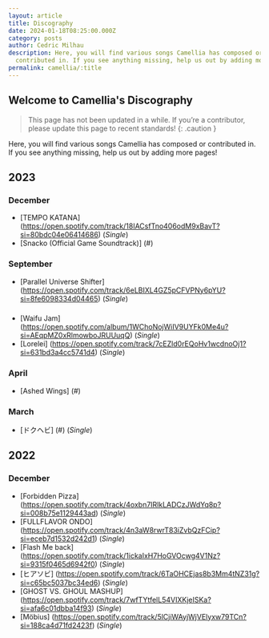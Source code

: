 ```yaml
---
layout: article
title: Discography
date: 2024-01-18T08:25:00.000Z
category: posts
author: Cedric Milhau
description: Here, you will find various songs Camellia has composed or
  contributed in. If you see anything missing, help us out by adding more pages!
permalink: camellia/:title
---
```


## Welcome to Camellia's Discography

> This page has not been updated in a while. If you’re a contributor, please update this page to recent standards!
{: .caution }

Here, you will find various songs Camellia has composed or contributed in. If you see anything missing, help us out by adding more pages!

## 2023

### December

- [TEMPO KATANA] (https://open.spotify.com/track/18IACsfTno406odM9xBavT?si=80bdc04e06414686) (*Single*)
- [Snacko (Official Game Soundtrack)] (#)

### September

- [Parallel Universe Shifter] (https://open.spotify.com/track/6eLBIXL4GZ5pCFVPNy6pYU?si=8fe6098334d04465) (*Single*)

###

- [Waifu Jam] (https://open.spotify.com/album/1WChoNojWiIV9UYFk0Me4u?si=AEqpMZ0xRlmowboJRUUuqQ) (*Single*)
- [Lorelei] (https://open.spotify.com/track/7cEZld0rEQoHv1wcdnoOj1?si=631bd3a4cc5741d4) (*Single*)

### April

- [Ashed Wings] (#)

### March

- [ドクヘビ] (#) (*Single*)


## 2022

### December
- [Forbidden Pizza] (https://open.spotify.com/track/4oxbn7IRlkLADCzJWdYq8p?si=008b75e1129443ad) (*Single*)
- [FULLFLAVOR ONDO] (https://open.spotify.com/track/4n3aW8rwrT83iZvbQzFCip?si=eceb7d1532d242d1) (*Single*)
- [Flash Me back] (https://open.spotify.com/track/1ickaIxH7HoGVOcwg4V1Nz?si=9315f0465d6942f0) (*Single*)
- [ヒアソビ] (https://open.spotify.com/track/6TaOHCEjas8b3Mm4tNZ31g?si=c65bc5037bc34ed6) (*Single*)
- [GHOST VS. GHOUL MASHUP] (https://open.spotify.com/track/7wfTYtfelL54VIXKjeISKa?si=afa6c01dbba14f93) (*Single*)
- [Möbius] (https://open.spotify.com/track/5lCjiWAyjWjVElyxw79TCn?si=188ca4d71fd2423f) (*Single*)
